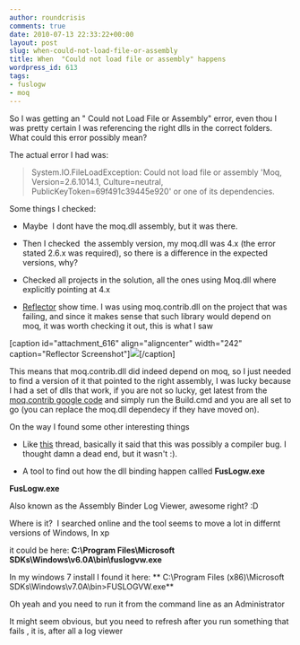 ```yaml
---
author: roundcrisis
comments: true
date: 2010-07-13 22:33:22+00:00
layout: post
slug: when-could-not-load-file-or-assembly
title: When  "Could not load file or assembly" happens
wordpress_id: 613
tags:
- fuslogw
- moq
---
```


So I was getting an " Could not Load File or Assembly" error, even thou I was pretty certain I was referencing the right dlls in the correct folders. What could this error possibly mean?




The actual error I had was:




> 

> 
> System.IO.FileLoadException: Could not load file or assembly 'Moq, Version=2.6.1014.1, Culture=neutral, PublicKeyToken=69f491c39445e920' or one of its dependencies.




Some things I checked:








	
  * Maybe  I dont have the moq.dll assembly, but it was there.

	
  * Then I checked  the assembly version, my moq.dll was 4.x (the error stated 2.6.x was required), so there is a difference in the expected versions, why?

	
  * Checked all projects in the solution, all the ones using Moq.dll where explicitly pointing at 4.x

	
  * [Reflector](http://www.red-gate.com/products/reflector/) show time. I was using moq.contrib.dll on the project that was failing, and since it makes sense that such library would depend on moq, it was worth checking it out, this is what I saw






[caption id="attachment_616" align="aligncenter" width="242" caption="Reflector Screenshot"][![](http://roundcrisis.files.wordpress.com/2010/07/capture.png?w=242)](http://roundcrisis.files.wordpress.com/2010/07/capture.png)[/caption]



This means that moq.contrib.dll did indeed depend on moq, so I just needed to find a version of it that pointed to the right assembly, I was lucky because I had a set of dlls that work, if you are not so lucky, get latest from the [moq.contrib google code](http://code.google.com/p/moq-contrib/) and simply run the Build.cmd and you are all set to go (you can replace the moq.dll dependecy if they have moved on).




On the way I found some other interesting things








	
  * Like [this](http://social.msdn.microsoft.com/Forums/en/clr/thread/63fe67b6-c3f9-4ae1-b787-b57418326f80) thread, basically it said that this was possibly a compiler bug. I thought damn a dead end, but it wasn't :).

	
  * A tool to find out how the dll binding happen callled **FusLogw.exe**







**FusLogw.exe**




Also known as the Assembly Binder Log Viewer, awesome right? :D




Where is it?  I searched online and the tool seems to move a lot in differnt versions of Windows, In xp




it could be here: **C:\Program Files\Microsoft SDKs\Windows\v6.0A\bin\fuslogvw.exe**




In my windows 7 install I found it here: ** C:\Program Files (x86)\Microsoft SDKs\Windows\v7.0A\bin>FUSLOGVW.exe**




Oh yeah and you need to run it from the command line as an Administrator




It might seem obvious, but you need to refresh after you run something that fails , it is, after all a log viewer
